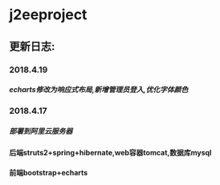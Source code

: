 # j2eeproject

## 更新日志:

### 2018.4.19
##### echarts修改为响应式布局,新增管理员登入,优化字体颜色

### 2018.4.17
##### 部署到阿里云服务器


#### 后端struts2+spring+hibernate,web容器tomcat,数据库mysql
#### 前端bootstrap+echarts

